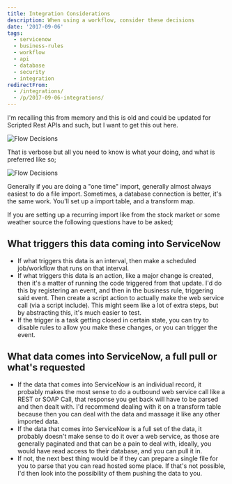 ```yaml
---
title: Integration Considerations
description: When using a workflow, consider these decisions
date: '2017-09-06'
tags:
  - servicenow
  - business-rules
  - workflow
  - api
  - database
  - security
  - integration
redirectFrom:
  - /integrations/
  - /p/2017-09-06-integrations/
---
```


I'm recalling this from memory and this is old and could be updated for Scripted Rest APIs and such, but I want to get this out here.

![Flow Decisions](/assets/images/Capture.png)

That is verbose but all you need to know is what your doing, and what is preferred like so;

![Flow Decisions](/assets/images/Capture2.png)

Generally if you are doing a "one time" import, generally almost always easiest to do a file import. Sometimes, a database connection is better, it's the same work. You'll set up a import table, and a transform map.

If you are setting up a recurring import like from the stock market or some weather source the following questions have to be asked;

## What triggers this data coming into ServiceNow

* If what triggers this data is an interval, then make a scheduled job/workflow that runs on that interval.
* If what triggers this data is an action, like a major change is created, then it's a matter of running the code triggered from that update. I'd do this by registering an event, and then in the business rule, triggering said event. Then create a script action to actually make the web service call (via a script include). This might seem like a lot of extra steps, but by abstracting this, it's much easier to test.
* If the trigger is a task getting closed in certain state, you can try to disable rules to allow you make these changes, or you can trigger the event.

## What data comes into ServiceNow, a full pull or what's requested

* If the data that comes into ServiceNow is an individual record, it probably makes the most sense to do a outbound web service call like a REST or SOAP Call, that response you get back will have to be parsed and then dealt with. I'd recommend dealing with it on a transform table because then you can deal with the data and massage it like any other imported data.
* If the data that comes into ServiceNow is a full set of the data, it probably doesn't make sense to do it over a web service, as those are generally paginated and that can be a pain to deal with, ideally, you would have read access to their database, and you can pull it in.
* If not, the next best thing would be if they can prepare a single file for you to parse that you can read hosted some place. If that's not possible, I'd then look into the possibility of them pushing the data to you.